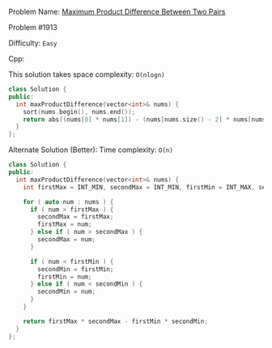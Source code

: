 Problem Name: [Maximum Product Difference Between Two Pairs](https://leetcode.com/problems/maximum-product-difference-between-two-pairs/)

Problem #1913

Difficulty: `Easy`

Cpp:

This solution takes space complexity: `O(nlogn)`

```cpp
class Solution {
public:
  int maxProductDifference(vector<int>& nums) {
    sort(nums.begin(), nums.end());
    return abs((nums[0] * nums[1]) - (nums[nums.size() - 2] * nums[nums.size() - 1]));
  }
};
```

Alternate Solution (Better): Time complexity: `O(n)`

```cpp
class Solution {
public:
  int maxProductDifference(vector<int>& nums) {
    int firstMax = INT_MIN, secondMax = INT_MIN, firstMin = INT_MAX, secondMin = INT_MAX;

    for ( auto num : nums ) {
      if ( num > firstMax ) {
        secondMax = firstMax;
        firstMax = num;
      } else if ( num > secondMax ) {
        secondMax = num;
      }

      if ( num < firstMin ) {
        secondMin = firstMin;
        firstMin = num;
      } else if ( num < secondMin ) {
        secondMin = num;
      }
    }

    return firstMax * secondMax - firstMin * secondMin;
  }
};
```